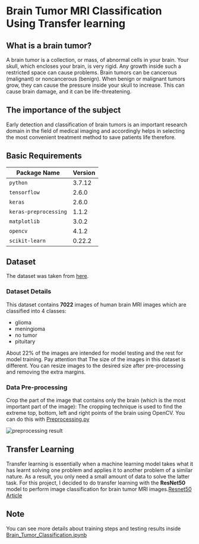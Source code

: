 # Brain Tumor MRI Classification Using Transfer learning

## What is a brain tumor?

A brain tumor is a collection, or mass, of abnormal cells in your brain. Your skull, which encloses your brain, is very rigid. Any growth inside such a restricted space can cause problems. Brain tumors can be cancerous (malignant) or noncancerous (benign). When benign or malignant tumors grow, they can cause the pressure inside your skull to increase. This can cause brain damage, and it can be life-threatening.

## The importance of the subject

Early detection and classification of brain tumors is an important research domain in the field of medical imaging and accordingly helps in selecting the most convenient treatment method to save patients life therefore.

## Basic Requirements

| **Package Name**      | **Version** |
| --------------------- | ----------- |
| `python`              | 3.7.12      |
| `tensorflow`          | 2.6.0       |
| `keras`               | 2.6.0       |
| `keras-preprocessing` | 1.1.2       |
| `matplotlib`          | 3.0.2       |
| `opencv`              | 4.1.2       |
| `scikit-learn`        | 0.22.2      |

## Dataset

The dataset was taken from [here](https://www.kaggle.com/masoudnickparvar/brain-tumor-mri-dataset).

### Dataset Details

This dataset contains **7022** images of human brain MRI images which are classified into 4 classes:

- glioma
- meningioma
- no tumor
- pituitary

About 22% of the images are intended for model testing and the rest for model training.
Pay attention that The size of the images in this dataset is different. You can resize images to the desired size after pre-processing and removing the extra margins.

### Data Pre-processing

Crop the part of the image that contains only the brain (which is the most important part of the image): The cropping technique is used to find the extreme top, bottom, left and right points of the brain using OpenCV. You can do this with [Preprocessing.py](https://github.com/masoudnick/Brain-Tumor-MRI-Classification/blob/main/Preprocessing.py)

![preprocessing result](https://github.com/masoudnick/Brain-Tumor-MRI-Classification/blob/main/preprocess.jpg)

## Transfer Learning

Transfer learning is essentially when a machine learning model takes what it has learnt solving one problem and applies it to another problem of a similar nature. As a result, you only need a small amount of data to solve the latter task. For this project, I decided to do transfer learning with the **ResNet50** model to perform image classification for brain tumor MRI images.[Resnet50 Article](https://arxiv.org/abs/1512.03385)

## Note
You can see more details about training steps and testing results inside [Brain_Tumor_Classification.ipynb](https://github.com/masoudnick/Brain-Tumor-MRI-Classification/blob/main/Brain_Tumor_Classification.ipynb)

